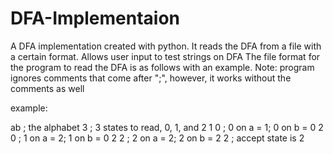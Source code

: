 # DFA-Implementaion
A DFA implementation created with python. It reads the DFA from a file with a certain format. Allows user input to test strings on DFA
The file format for the program to read the DFA is as follows with an example.
Note: program ignores comments that come after ";", however, it works without the comments as well

example:

ab      ; the alphabet
3       ; 3 states to read, 0, 1, and 2
1 0     ; 0 on a = 1; 0 on b = 0
2 0     ; 1 on a = 2; 1 on b = 0
2 2     ; 2 on a = 2; 2 on b = 2
2       ; accept state is 2

